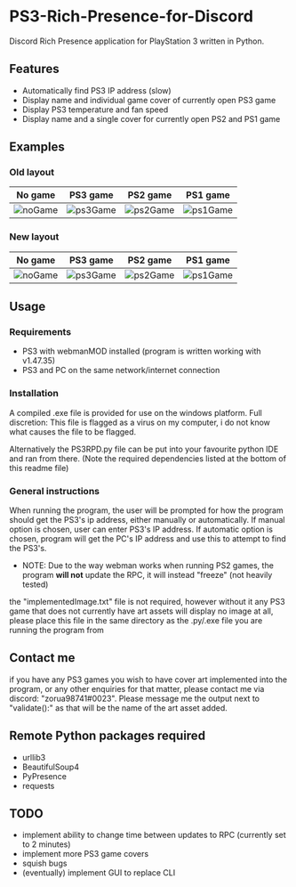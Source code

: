 # PS3-Rich-Presence-for-Discord
 
Discord Rich Presence application for PlayStation 3 written in Python.
## Features
* Automatically find PS3 IP address (slow)
* Display name and individual game cover of currently open PS3 game
* Display PS3 temperature and fan speed
* Display name and a single cover for currently open PS2 and PS1 game
 
## Examples
### Old layout
 No game 	| 	PS3 game 	|	PS2 game 	|	PS1 game 	|
 -----------|---------------|---------------|---------------|
 ![noGame](https://imgur.com/gdAaT1F.png) | ![ps3Game](https://imgur.com/ZD1BF70.png) | ![ps2Game](https://imgur.com/n7o0msJ.png) | ![ps1Game](https://imgur.com/CYlTcm6.png)

### New layout
 No game 	| 	PS3 game 	|	PS2 game 	|	PS1 game 	|
 -----------|---------------|---------------|---------------|
 ![noGame](https://i.imgur.com/lw1vMGz.png) | ![ps3Game](https://i.imgur.com/aQxcbQG.png) | ![ps2Game](https://i.imgur.com/Z5vYdog.png) | ![ps1Game](https://i.imgur.com/7qfsisz.png) |
 
## Usage

### Requirements
* PS3 with webmanMOD installed (program is written working with v1.47.35)
* PS3 and PC on the same network/internet connection

### Installation
A compiled .exe file is provided for use on the windows platform. 
Full discretion: This file is flagged as a virus on my computer, i do not know what causes the file to be flagged.

Alternatively the PS3RPD.py file can be put into your favourite python IDE and ran from there. (Note the required dependencies listed at the bottom of this readme file)

### General instructions
When running the program, the user will be prompted for how the program should get the PS3's ip address, either manually or automatically.
If manual option is chosen, user can enter PS3's IP address.
If automatic option is chosen, program will get the PC's IP address and use this to attempt to find the PS3's.

* NOTE: Due to the way webman works when running PS2 games, the program __will not__ update the RPC, it will instead "freeze" (not heavily tested)

the "implementedImage.txt" file is not required, however without it any PS3 game that does not currently have art assets will display no image at all,
please place this file in the same directory as the .py/.exe file you are running the program from

## Contact me
if you have any PS3 games you wish to have cover art implemented into the program, or any other enquiries for that matter, please contact me via discord: "zorua98741#0023".
Please message me the output next to "validate():" as that will be the name of the art asset added. 

## Remote Python packages required
* urllib3
* BeautifulSoup4
* PyPresence
* requests

## TODO
* implement ability to change time between updates to RPC (currently set to 2 minutes)
* implement more PS3 game covers
* squish bugs
* (eventually) implement GUI to replace CLI